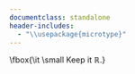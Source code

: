 ```yaml
---
documentclass: standalone
header-includes:
  - "\\usepackage{microtype}"
---
```


\fbox{\it \small Keep it $\mathbb{R}$.}
